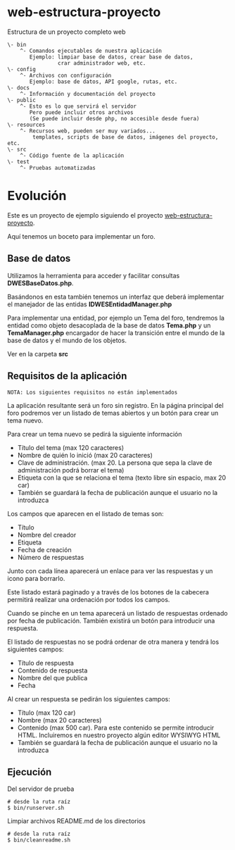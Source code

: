 # web-estructura-proyecto
Estructura de un proyecto completo web

```
\- bin
    ^- Comandos ejecutables de nuestra aplicación
       Ejemplo: limpiar base de datos, crear base de datos,
                crar administrador web, etc.
\- config
    ^- Archivos con configuración
       Ejemplo: base de datos, API google, rutas, etc.
\- docs
    ^- Información y documentación del proyecto
\- public
    ^- Esto es lo que servirá el servidor
       Pero puede incluir otros archivos
       (Se puede incluir desde php, no accesible desde fuera)
\- resources
    ^- Recursos web, pueden ser muy variados...
        templates, scripts de base de datos, imágenes del proyecto, etc.
\- src
    ^- Código fuente de la aplicación
\- test
    ^- Pruebas automatizadas
```

# Evolución
Este es un proyecto de ejemplo siguiendo el proyecto [web-estructura-proyecto](https://github.com/JorgeDuenasLerin/web-estructura-proyecto).

Aquí tenemos un boceto para implementar un foro.

## Base de datos
Utilizamos la herramienta para acceder y facilitar consultas **DWESBaseDatos.php**.

Basándonos en esta también tenemos un interfaz que deberá implementar el manejador de las entidas **IDWESEntidadManager.php**

Para implementar una entidad, por ejemplo un Tema del foro, tendremos la entidad como objeto desacoplada de la base de datos **Tema.php** y un **TemaManager.php** encargador de hacer la transición entre el mundo de la base de datos y el mundo de los objetos.

Ver en la carpeta **src**

## Requisitos de la aplicación

``` NOTA: Los siguientes requisitos no están implementados ```

La aplicación resultante será un foro sin registro. En la página principal del foro podremos ver un listado de temas abiertos y un botón para crear un tema nuevo.

Para crear un tema nuevo se pedirá la siguiente información
- Título del tema (max 120 caracteres)
- Nombre de quién lo inició (max 20 caracteres)
- Clave de administración. (max 20. La persona que sepa la clave de administración podrá borrar el tema)
- Etiqueta con la que se relaciona el tema (texto libre sin espacio, max 20 car)
- También se guardará la fecha de publicación aunque el usuario no la introduzca

Los campos que aparecen en el listado de temas son:
- Título
- Nombre del creador
- Etiqueta
- Fecha de creación
- Número de respuestas

Junto con cada línea aparecerá un enlace para ver las respuestas y un icono
para borrarlo.

Este listado estará paginado y a través de los botones de la cabecera permitirá realizar una ordenación por todos los campos.

Cuando se pinche en un tema aparecerá un listado de respuestas ordenado por fecha de publicación. También existirá un botón para introducir una respuesta.

El listado de respuestas no se podrá ordenar de otra manera y tendrá los siguientes campos:
- Título de respuesta
- Contenido de respuesta
- Nombre del que publica
- Fecha

Al crear un respuesta se pedirán los siguientes campos:
- Título (max 120 car)
- Nombre (max 20 caracteres)
- Contenido (max 500 car). Para este contenido se permite introducir HTML. Incluiremos en nuestro proyecto algún editor WYSIWYG HTML
- También se guardará la fecha de publicación aunque el usuario no la introduzca


## Ejecución

Del servidor de prueba
```
# desde la ruta raíz
$ bin/runserver.sh
```

Limpiar archivos README.md de los directorios
```
# desde la ruta raíz
$ bin/cleanreadme.sh
```
